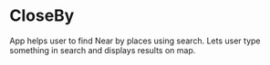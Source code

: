 # CloseBy
App helps user to find Near by places using search. Lets user type something in search and displays results on map.
